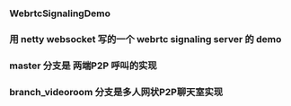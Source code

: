 ### WebrtcSignalingDemo
### 用 netty websocket 写的一个 webrtc signaling server 的 demo
### master 分支是 两端P2P 呼叫的实现
### branch_videoroom 分支是多人网状P2P聊天室实现
